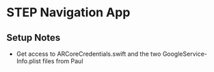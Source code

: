 # STEP Navigation App

## Setup Notes
- Get access to ARCoreCredentials.swift and the two GoogleService-Info.plist files from Paul
